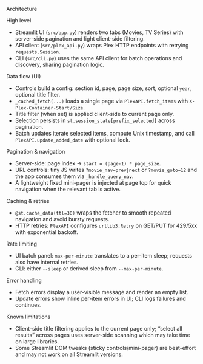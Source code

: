 Architecture

High level
- Streamlit UI (`src/app.py`) renders two tabs (Movies, TV Series) with server-side pagination and light client-side filtering.
- API client (`src/plex_api.py`) wraps Plex HTTP endpoints with retrying `requests.Session`.
- CLI (`src/cli.py`) uses the same API client for batch operations and discovery, sharing pagination logic.

Data flow (UI)
- Controls build a config: section id, page, page size, sort, optional `year`, optional title filter.
- `_cached_fetch(...)` loads a single page via `PlexAPI.fetch_items` with `X-Plex-Container-Start/Size`.
- Title filter (when set) is applied client-side to current page only.
- Selection persists in `st.session_state[prefix_selected]` across pagination.
- Batch updates iterate selected items, compute Unix timestamp, and call `PlexAPI.update_added_date` with optional lock.

Pagination & navigation
- Server-side: page index → `start = (page-1) * page_size`.
- URL controls: tiny JS writes `?movie_nav=prev|next` or `?movie_goto=12` and the app consumes them via `_handle_query_nav`.
- A lightweight fixed mini-pager is injected at page top for quick navigation when the relevant tab is active.

Caching & retries
- `@st.cache_data(ttl=30)` wraps the fetcher to smooth repeated navigation and avoid bursty requests.
- HTTP retries: `PlexAPI` configures `urllib3.Retry` on GET/PUT for 429/5xx with exponential backoff.

Rate limiting
- UI batch panel: `max-per-minute` translates to a per-item sleep; requests also have internal retries.
- CLI: either `--sleep` or derived sleep from `--max-per-minute`.

Error handling
- Fetch errors display a user-visible message and render an empty list.
- Update errors show inline per-item errors in UI; CLI logs failures and continues.

Known limitations
- Client-side title filtering applies to the current page only; “select all results” across pages uses server-side scanning which may take time on large libraries.
- Some Streamlit DOM tweaks (sticky controls/mini-pager) are best-effort and may not work on all Streamlit versions.

